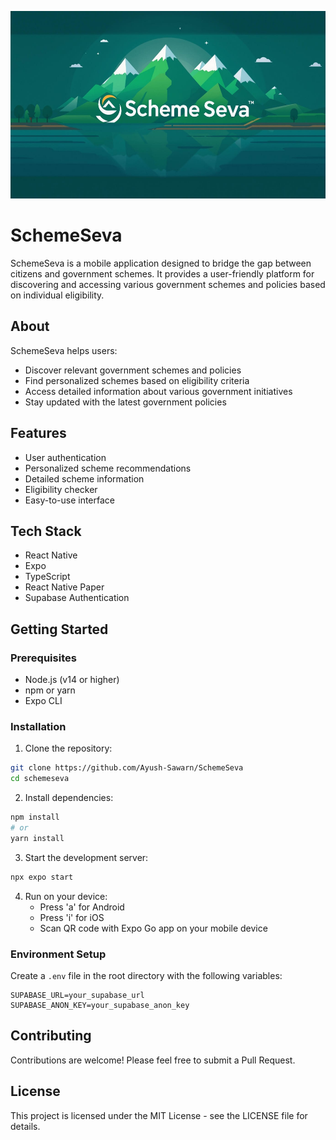 <p align="center">
  <img src="assets/images/SchemeSeva.jpeg" alt="SchemeSeva Logo" width="600" height="300"/>
</p>

# SchemeSeva

SchemeSeva is a mobile application designed to bridge the gap between citizens and government schemes. It provides a user-friendly platform for discovering and accessing various government schemes and policies based on individual eligibility.

## About

SchemeSeva helps users:

- Discover relevant government schemes and policies
- Find personalized schemes based on eligibility criteria
- Access detailed information about various government initiatives
- Stay updated with the latest government policies

## Features

- User authentication
- Personalized scheme recommendations
- Detailed scheme information
- Eligibility checker
- Easy-to-use interface

## Tech Stack

- React Native
- Expo
- TypeScript
- React Native Paper
- Supabase Authentication

## Getting Started

### Prerequisites

- Node.js (v14 or higher)
- npm or yarn
- Expo CLI

### Installation

1. Clone the repository:

```bash
git clone https://github.com/Ayush-Sawarn/SchemeSeva
cd schemeseva
```

2. Install dependencies:

```bash
npm install
# or
yarn install
```

3. Start the development server:

```bash
npx expo start
```

4. Run on your device:
   - Press 'a' for Android
   - Press 'i' for iOS
   - Scan QR code with Expo Go app on your mobile device

### Environment Setup

Create a `.env` file in the root directory with the following variables:

```
SUPABASE_URL=your_supabase_url
SUPABASE_ANON_KEY=your_supabase_anon_key
```

## Contributing

Contributions are welcome! Please feel free to submit a Pull Request.

## License

This project is licensed under the MIT License - see the LICENSE file for details.
